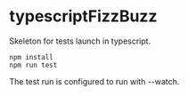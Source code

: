 # typescriptFizzBuzz

Skeleton for tests launch in typescript.

```
npm install
npm run test
```
The test run is configured to run with --watch.